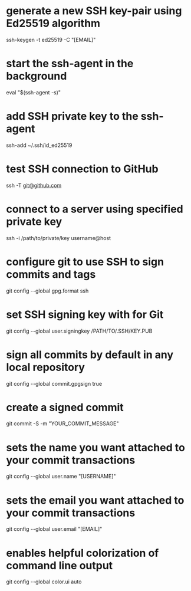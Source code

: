 # generate a new SSH key-pair using Ed25519 algorithm
ssh-keygen -t ed25519 -C "[EMAIL]"

# start the ssh-agent in the background
eval "$(ssh-agent -s)"

# add SSH private key to the ssh-agent
ssh-add ~/.ssh/id_ed25519

# test SSH connection to GitHub
ssh -T git@github.com

# connect to a server using specified private key
ssh -i /path/to/private/key username@host

# configure git to use SSH to sign commits and tags
git config --global gpg.format ssh

# set SSH signing key with for Git
git config --global user.signingkey /PATH/TO/.SSH/KEY.PUB

# sign all commits by default in any local repository
git config --global commit.gpgsign true

# create a signed commit
git commit -S -m "YOUR_COMMIT_MESSAGE"

# sets the name you want attached to your commit transactions
git config --global user.name "[USERNAME]"

# sets the email you want attached to your commit transactions
git config --global user.email "[EMAIL]"

# enables helpful colorization of command line output
git config --global color.ui auto
